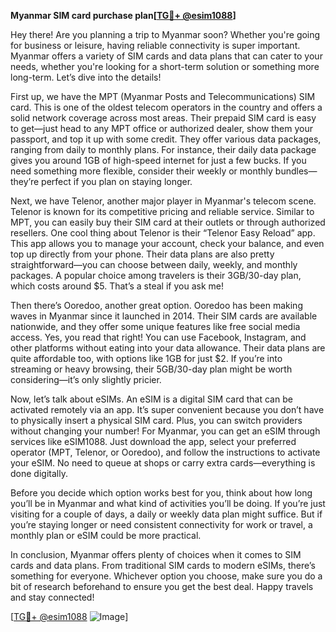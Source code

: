 **Myanmar SIM card purchase plan[[TG💪+ @esim1088](https://t.me/s/esim1088)]**

Hey there! Are you planning a trip to Myanmar soon? Whether you're going for business or leisure, having reliable connectivity is super important. Myanmar offers a variety of SIM cards and data plans that can cater to your needs, whether you're looking for a short-term solution or something more long-term. Let’s dive into the details!

First up, we have the MPT (Myanmar Posts and Telecommunications) SIM card. This is one of the oldest telecom operators in the country and offers a solid network coverage across most areas. Their prepaid SIM card is easy to get—just head to any MPT office or authorized dealer, show them your passport, and top it up with some credit. They offer various data packages, ranging from daily to monthly plans. For instance, their daily data package gives you around 1GB of high-speed internet for just a few bucks. If you need something more flexible, consider their weekly or monthly bundles—they’re perfect if you plan on staying longer.

Next, we have Telenor, another major player in Myanmar's telecom scene. Telenor is known for its competitive pricing and reliable service. Similar to MPT, you can easily buy their SIM card at their outlets or through authorized resellers. One cool thing about Telenor is their “Telenor Easy Reload” app. This app allows you to manage your account, check your balance, and even top up directly from your phone. Their data plans are also pretty straightforward—you can choose between daily, weekly, and monthly packages. A popular choice among travelers is their 3GB/30-day plan, which costs around $5. That’s a steal if you ask me!

Then there’s Ooredoo, another great option. Ooredoo has been making waves in Myanmar since it launched in 2014. Their SIM cards are available nationwide, and they offer some unique features like free social media access. Yes, you read that right! You can use Facebook, Instagram, and other platforms without eating into your data allowance. Their data plans are quite affordable too, with options like 1GB for just $2. If you’re into streaming or heavy browsing, their 5GB/30-day plan might be worth considering—it’s only slightly pricier.

Now, let’s talk about eSIMs. An eSIM is a digital SIM card that can be activated remotely via an app. It’s super convenient because you don’t have to physically insert a physical SIM card. Plus, you can switch providers without changing your number! For Myanmar, you can get an eSIM through services like eSIM1088. Just download the app, select your preferred operator (MPT, Telenor, or Ooredoo), and follow the instructions to activate your eSIM. No need to queue at shops or carry extra cards—everything is done digitally.

Before you decide which option works best for you, think about how long you’ll be in Myanmar and what kind of activities you’ll be doing. If you’re just visiting for a couple of days, a daily or weekly data plan might suffice. But if you’re staying longer or need consistent connectivity for work or travel, a monthly plan or eSIM could be more practical.

In conclusion, Myanmar offers plenty of choices when it comes to SIM cards and data plans. From traditional SIM cards to modern eSIMs, there’s something for everyone. Whichever option you choose, make sure you do a bit of research beforehand to ensure you get the best deal. Happy travels and stay connected!

[[TG💪+ @esim1088](https://t.me/s/esim1088) ![Image](https://i.postimg.cc/Y0z9fWf4/image.png)]